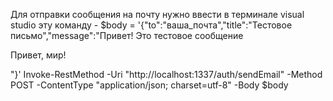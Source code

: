 Для отправки сообщения на почту нужно ввести в терминале visual studio эту команду - $body = '{"to":"ваша_почта","title":"Тестовое письмо","message":"Привет! Это тестовое сообщение<p>Привет, мир!</p>"}'
Invoke-RestMethod -Uri "http://localhost:1337/auth/sendEmail" -Method POST -ContentType "application/json; charset=utf-8" -Body $body
